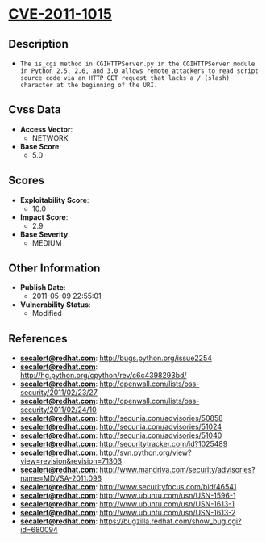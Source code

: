 
# [CVE-2011-1015](http://bugs.python.org/issue2254)

## Description

- `The is_cgi method in CGIHTTPServer.py in the CGIHTTPServer module in Python 2.5, 2.6, and 3.0 allows remote attackers to read script source code via an HTTP GET request that lacks a / (slash) character at the beginning of the URI.`

## Cvss Data

- **Access Vector**:
  - NETWORK
- **Base Score**:
  - 5.0

## Scores

- **Exploitability Score**:
  - 10.0
- **Impact Score**:
  - 2.9
- **Base Severity**:
  - MEDIUM

## Other Information

- **Publish Date**:
  - 2011-05-09 22:55:01
- **Vulnerability Status**:
  - Modified

## References

- **secalert@redhat.com**: http://bugs.python.org/issue2254
- **secalert@redhat.com**: http://hg.python.org/cpython/rev/c6c4398293bd/
- **secalert@redhat.com**: http://openwall.com/lists/oss-security/2011/02/23/27
- **secalert@redhat.com**: http://openwall.com/lists/oss-security/2011/02/24/10
- **secalert@redhat.com**: http://secunia.com/advisories/50858
- **secalert@redhat.com**: http://secunia.com/advisories/51024
- **secalert@redhat.com**: http://secunia.com/advisories/51040
- **secalert@redhat.com**: http://securitytracker.com/id?1025489
- **secalert@redhat.com**: http://svn.python.org/view?view=revision&revision=71303
- **secalert@redhat.com**: http://www.mandriva.com/security/advisories?name=MDVSA-2011:096
- **secalert@redhat.com**: http://www.securityfocus.com/bid/46541
- **secalert@redhat.com**: http://www.ubuntu.com/usn/USN-1596-1
- **secalert@redhat.com**: http://www.ubuntu.com/usn/USN-1613-1
- **secalert@redhat.com**: http://www.ubuntu.com/usn/USN-1613-2
- **secalert@redhat.com**: https://bugzilla.redhat.com/show_bug.cgi?id=680094
